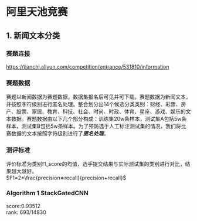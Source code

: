 # 阿里天池竞赛

## 1. 新闻文本分类
### 赛题连接
  https://tianchi.aliyun.com/competition/entrance/531810/information
### 赛题数据
  赛题以新闻数据为赛题数据，数据集报名后可见并可下载。赛题数据为新闻文本，并按照字符级别进行匿名处理。整合划分出14个候选分类类别：财经、彩票、房产、股票、家居、教育、科技、社会、时尚、时政、体育、星座、游戏、娱乐的文本数据。赛题数据由以下几个部分构成：训练集20w条样本，测试集A包括5w条样本，测试集B包括5w条样本。为了预防选手人工标注测试集的情况，我们将比赛数据的文本按照字符级别进行了***匿名处理***。
### 测评标准
  评价标准为类别f1_score的均值，选手提交结果与实际测试集的类别进行对比，结果越大越好。  
  $F1=2*\frac{precision∗recall}{precision+recall}$
### Algorithm 1 StackGatedCNN
  score:0.93512  
  rank: 693/14830

